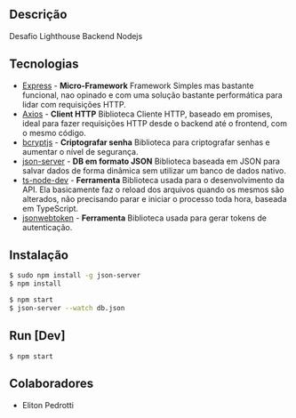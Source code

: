 
## Descrição

Desafio Lighthouse Backend Nodejs

## Tecnologias
- [Express](https://expressjs.com/pt-br/) - **Micro-Framework** Framework Simples mas bastante funcional, nao opinado e com uma solução bastante performática para lidar com requisições HTTP.
- [Axios](https://axios-http.com/docs/intro) - **Client HTTP** Biblioteca Cliente HTTP, baseado em promises, ideal para fazer requisições HTTP desde o backend até o frontend, com o mesmo código.
- [bcryptjs](https://www.npmjs.com/package/bcryptjs) - **Criptografar senha** Biblioteca para criptografar senhas e aumentar o nível de segurança. 
- [json-server](https://www.npmjs.com/package/json-server) - **DB em formato JSON** Biblioteca baseada em JSON para salvar dados de forma dinâmica sem utilizar um banco de dados nativo.
- [ts-node-dev](https://www.npmjs.com/package/ts-node-dev) - **Ferramenta** Biblioteca usada para o desenvolvimento da API. Ela basicamente faz o reload dos arquivos quando os mesmos são alterados, não precisando parar e iniciar o processo toda hora, baseada em TypeScript.
- [jsonwebtoken](https://www.npmjs.com/package/jsonwebtoken) - **Ferramenta** Biblioteca usada para gerar tokens de autenticação.

## Instalação

```bash
$ sudo npm install -g json-server
$ npm install

$ npm start
$ json-server --watch db.json

```

## Run [Dev]

```
$ npm start
```

## Colaboradores

- Eliton Pedrotti